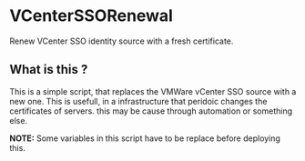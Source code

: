 # VCenterSSORenewal
Renew VCenter SSO identity source with a fresh certificate.

## What is this ?

This is a simple script, that replaces the VMWare vCenter SSO source with a new one.
This is usefull, in a infrastructure that peridoic changes the certificates of servers.
this may be cause through automation or something else.

**NOTE:** Some variables in this script have to be replace before deploying this.

